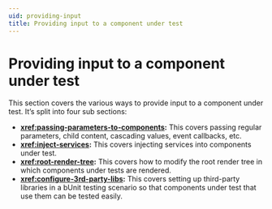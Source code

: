 ```yaml
---
uid: providing-input
title: Providing input to a component under test
---
```


# Providing input to a component under test

This section covers the various ways to provide input to a component under test. It’s split into four sub sections:

- **<xref:passing-parameters-to-components>:** This covers passing regular parameters, child content, cascading values, event callbacks, etc.
- **<xref:inject-services>:** This covers injecting services into components under test.
- **<xref:root-render-tree>:** This covers how to modify the root render tree in which components under tests are rendered.
- **<xref:configure-3rd-party-libs>:** This covers setting up third-party libraries in a bUnit testing scenario so that components under test that use them can be tested easily.
